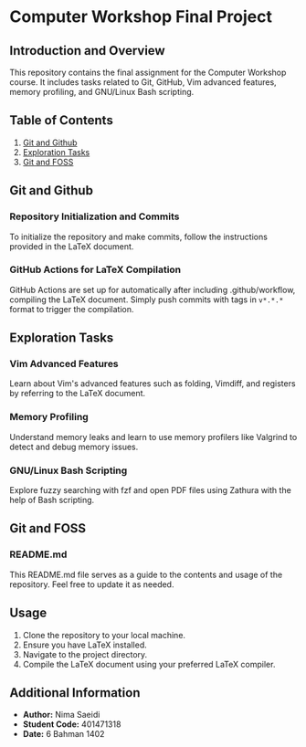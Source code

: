# Computer Workshop Final Project

## Introduction and Overview

This repository contains the final assignment for the Computer Workshop course. It includes tasks related to Git, GitHub, Vim advanced features, memory profiling, and GNU/Linux Bash scripting.

## Table of Contents

1. [Git and Github](#git-and-github)
2. [Exploration Tasks](#exploration-tasks)
3. [Git and FOSS](#git-and-foss)

## Git and Github

### Repository Initialization and Commits

To initialize the repository and make commits, follow the instructions provided in the LaTeX document.

### GitHub Actions for LaTeX Compilation

GitHub Actions are set up for automatically after including .github/workflow, compiling the LaTeX document. Simply push commits with tags in `v*.*.*` format to trigger the compilation.

## Exploration Tasks

### Vim Advanced Features

Learn about Vim's advanced features such as folding, Vimdiff, and registers by referring to the LaTeX document.

### Memory Profiling

Understand memory leaks and learn to use memory profilers like Valgrind to detect and debug memory issues.

### GNU/Linux Bash Scripting

Explore fuzzy searching with fzf and open PDF files using Zathura with the help of Bash scripting.

## Git and FOSS

### README.md

This README.md file serves as a guide to the contents and usage of the repository. Feel free to update it as needed.

## Usage

1. Clone the repository to your local machine.
2. Ensure you have LaTeX installed.
3. Navigate to the project directory.
4. Compile the LaTeX document using your preferred LaTeX compiler.

## Additional Information

- **Author:** Nima Saeidi
- **Student Code:** 401471318
- **Date:** 6 Bahman 1402
